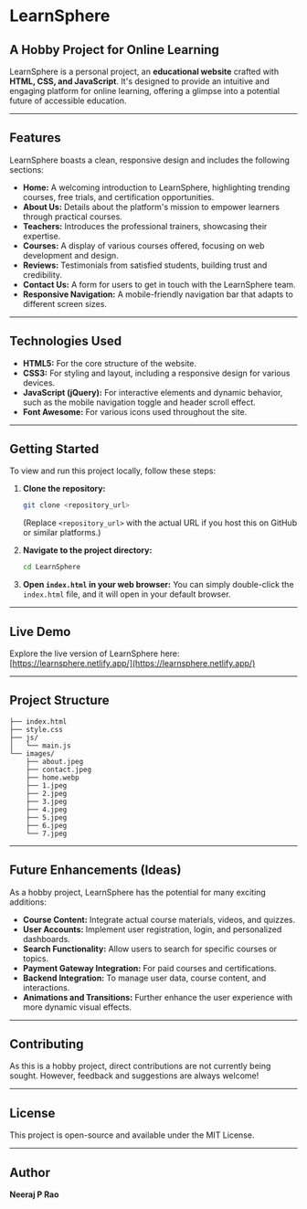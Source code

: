 # LearnSphere

## A Hobby Project for Online Learning

LearnSphere is a personal project, an **educational website** crafted with **HTML, CSS, and JavaScript**. It's designed to provide an intuitive and engaging platform for online learning, offering a glimpse into a potential future of accessible education.

---

## Features

LearnSphere boasts a clean, responsive design and includes the following sections:

* **Home:** A welcoming introduction to LearnSphere, highlighting trending courses, free trials, and certification opportunities.
* **About Us:** Details about the platform's mission to empower learners through practical courses.
* **Teachers:** Introduces the professional trainers, showcasing their expertise.
* **Courses:** A display of various courses offered, focusing on web development and design.
* **Reviews:** Testimonials from satisfied students, building trust and credibility.
* **Contact Us:** A form for users to get in touch with the LearnSphere team.
* **Responsive Navigation:** A mobile-friendly navigation bar that adapts to different screen sizes.

---

## Technologies Used

* **HTML5:** For the core structure of the website.
* **CSS3:** For styling and layout, including a responsive design for various devices.
* **JavaScript (jQuery):** For interactive elements and dynamic behavior, such as the mobile navigation toggle and header scroll effect.
* **Font Awesome:** For various icons used throughout the site.

---

## Getting Started

To view and run this project locally, follow these steps:

1.  **Clone the repository:**
    ```bash
    git clone <repository_url>
    ```
    (Replace `<repository_url>` with the actual URL if you host this on GitHub or similar platforms.)

2.  **Navigate to the project directory:**
    ```bash
    cd LearnSphere
    ```

3.  **Open `index.html` in your web browser:**
    You can simply double-click the `index.html` file, and it will open in your default browser.

---

## Live Demo

Explore the live version of LearnSphere here: [https://learnsphere.netlify.app/](https://learnsphere.netlify.app/)

---

## Project Structure

```
├── index.html
├── style.css
├── js/
│   └── main.js
└── images/
    ├── about.jpeg
    ├── contact.jpeg
    ├── home.webp
    ├── 1.jpeg
    ├── 2.jpeg
    ├── 3.jpeg
    ├── 4.jpeg
    ├── 5.jpeg
    ├── 6.jpeg
    └── 7.jpeg
```

---

## Future Enhancements (Ideas)

As a hobby project, LearnSphere has the potential for many exciting additions:

* **Course Content:** Integrate actual course materials, videos, and quizzes.
* **User Accounts:** Implement user registration, login, and personalized dashboards.
* **Search Functionality:** Allow users to search for specific courses or topics.
* **Payment Gateway Integration:** For paid courses and certifications.
* **Backend Integration:** To manage user data, course content, and interactions.
* **Animations and Transitions:** Further enhance the user experience with more dynamic visual effects.

---

## Contributing

As this is a hobby project, direct contributions are not currently being sought. However, feedback and suggestions are always welcome!

---

## License

This project is open-source and available under the MIT License.

---

## Author

**Neeraj P Rao**
